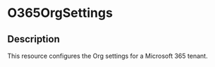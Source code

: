# O365OrgSettings

## Description

This resource configures the Org settings for a Microsoft 365 tenant.
